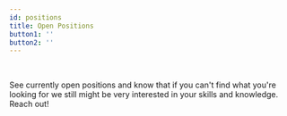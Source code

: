 ```yaml
---
id: positions
title: Open Positions
button1: ''
button2: ''
---
```


<br/>

See currently open positions and know that if you can't find what you're looking for we still might be very interested in your skills and knowledge. Reach out!


